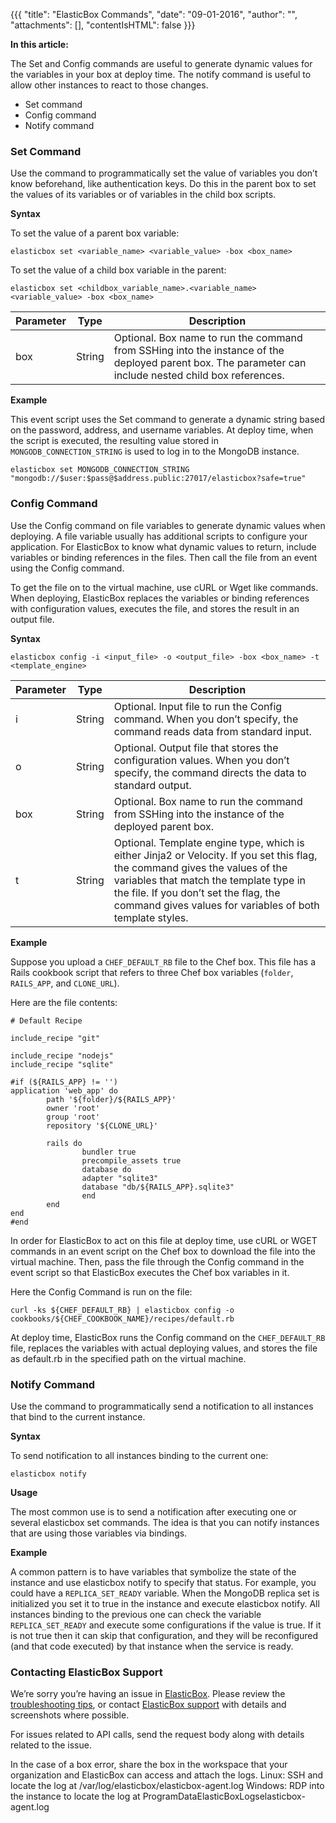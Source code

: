 {{{ "title": "ElasticBox Commands",
"date": "09-01-2016",
"author": "",
"attachments": [],
"contentIsHTML": false
}}}

**In this article:**

The Set and Config commands are useful to generate dynamic values for the variables in your box at deploy time. The notify command is useful to allow other instances to react to those changes.

* Set command
* Config command
* Notify command

### Set Command

Use the command to programmatically set the value of variables you don’t know beforehand, like authentication keys. Do this in the parent box to set the values of its variables or of variables in the child box scripts.

**Syntax**

To set the value of a parent box variable:

```
elasticbox set <variable_name> <variable_value> -box <box_name>
```

To set the value of a child box variable in the parent:

```
elasticbox set <childbox_variable_name>.<variable_name> <variable_value> -box <box_name>
```

|  Parameter  |      Type     |   Description   |
|-------------|---------------|-----------------|
| box | String | Optional. Box name to run the command from SSHing into the instance of the deployed parent box. The parameter can include nested child box references. |

**Example**

This event script uses the Set command to generate a dynamic string based on the password, address, and username variables. At deploy time, when the script is executed, the resulting value stored in `MONGODB_CONNECTION_STRING` is used to log in to the MongoDB instance.

```
elasticbox set MONGODB_CONNECTION_STRING "mongodb://$user:$pass@$address.public:27017/elasticbox?safe=true"
```

### Config Command

Use the Config command on file variables to generate dynamic values when deploying. A file variable usually has additional scripts to configure your application. For ElasticBox to know what dynamic values to return, include variables or binding references in the files. Then call the file from an event using the Config command.

To get the file on to the virtual machine, use cURL or Wget like commands. When deploying, ElasticBox replaces the variables or binding references with configuration values, executes the file, and stores the result in an output file.

**Syntax**

```
elasticbox config -i <input_file> -o <output_file> -box <box_name> -t <template_engine>
```

|  Parameter  |      Type     |   Description   |
|-------------|---------------|-----------------|
| i | String | 	Optional. Input file to run the Config command. When you don’t specify, the command reads data from standard input. |
| o | String | Optional. Output file that stores the configuration values. When you don’t specify, the command directs the data to standard output. |
| box | String | Optional. Box name to run the command from SSHing into the instance of the deployed parent box. |
| t | String | Optional. Template engine type, which is either Jinja2 or Velocity. If you set this flag, the command gives the values of the variables that match the template type in the file. If you don’t set the flag, the command gives values for variables of both template styles. |

**Example**

Suppose you upload a `CHEF_DEFAULT_RB` file to the Chef box. This file has a Rails cookbook script that refers to three Chef box variables (`folder`, `RAILS_APP`, and `CLONE_URL`).

Here are the file contents:

```
# Default Recipe

include_recipe "git"

include_recipe "nodejs"
include_recipe "sqlite"

#if (${RAILS_APP} != '')
application 'web_app' do
        path '${folder}/${RAILS_APP}'
        owner 'root'
        group 'root'
        repository '${CLONE_URL}'

        rails do
                bundler true
                precompile_assets true
                database do
                adapter "sqlite3"
                database "db/${RAILS_APP}.sqlite3"
                end
        end
end
#end
```

In order for ElasticBox to act on this file at deploy time, use cURL or WGET commands in an event script on the Chef box to download the file into the virtual machine. Then, pass the file through the Config command in the event script so that ElasticBox executes the Chef box variables in it.

Here the Config Command is run on the file:

```
curl -ks ${CHEF_DEFAULT_RB} | elasticbox config -o
cookbooks/${CHEF_COOKBOOK_NAME}/recipes/default.rb
```

At deploy time, ElasticBox runs the Config command on the `CHEF_DEFAULT_RB` file, replaces the variables with actual deploying values, and stores the file as default.rb in the specified path on the virtual machine.

### Notify Command

Use the command to programmatically send a notification to all instances that bind to the current instance.

**Syntax**

To send notification to all instances binding to the current one:

```
elasticbox notify
```

**Usage**

The most common use is to send a notification after executing one or several elasticbox set commands. The idea is that you can notify instances that are using those variables via bindings.

**Example**

A common pattern is to have variables that symbolize the state of the instance and use elasticbox notify to specify that status. For example, you could have a `REPLICA_SET_READY` variable. When the MongoDB replica set is initialized you set it to true in the instance and execute elasticbox notify. All instances binding to the previous one can check the variable `REPLICA_SET_READY` and execute some configurations if the value is true. If it is not true then it can skip that configuration, and they will be reconfigured (and that code executed) by that instance when the service is ready.

### Contacting ElasticBox Support

We’re sorry you’re having an issue in [ElasticBox](//www.ctl.io/elasticbox/). Please review the [troubleshooting tips](//elasticbox.com/documentation/troubleshooting/troubleshooting-tips/), or contact [ElasticBox support](mailto:support@elasticbox.com) with details and screenshots where possible.

For issues related to API calls, send the request body along with details related to the issue.

In the case of a box error, share the box in the workspace that your organization and ElasticBox can access and attach the logs.
Linux: SSH and locate the log at /var/log/elasticbox/elasticbox-agent.log
Windows: RDP into the instance to locate the log at ProgramDataElasticBoxLogselasticbox-agent.log
